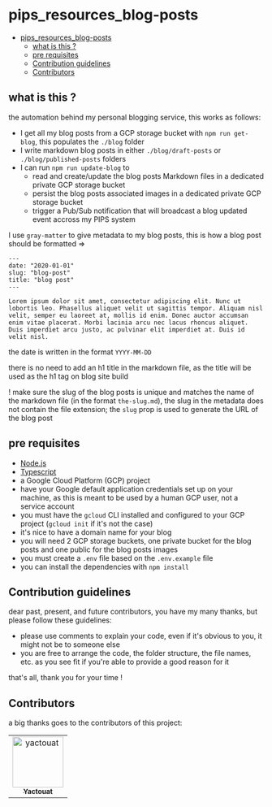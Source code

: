 # pips_resources_blog-posts

<!-- TOC -->

- [pips_resources_blog-posts](#pips_resources_blog-posts)
  - [what is this ?](#what-is-this-)
  - [pre requisites](#pre-requisites)
  - [Contribution guidelines](#contribution-guidelines)
  - [Contributors](#contributors)

<!-- /TOC -->

## what is this ?

the automation behind my personal blogging service, this works as follows:

- I get all my blog posts from a GCP storage bucket with `npm run get-blog`, this populates the `./blog` folder
- I write markdown blog posts in either `./blog/draft-posts` or `./blog/published-posts` folders
- I can run `npm run update-blog` to
  - read and create/update the blog posts Markdown files in a dedicated private GCP storage bucket
  - persist the blog posts associated images in a dedicated private GCP storage bucket
  - trigger a Pub/Sub notification that will broadcast a blog updated event accross my PIPS system

I use `gray-matter` to give metadata to my blog posts, this is how a blog post should be formatted =>

```
---
date: "2020-01-01"
slug: "blog-post"
title: "blog post"
---

Lorem ipsum dolor sit amet, consectetur adipiscing elit. Nunc ut lobortis leo. Phasellus aliquet velit ut sagittis tempor. Aliquam nisl velit, semper eu laoreet at, mollis id enim. Donec auctor accumsan enim vitae placerat. Morbi lacinia arcu nec lacus rhoncus aliquet. Duis imperdiet arcu justo, ac pulvinar elit imperdiet at. Duis id velit nisl.
```

the date is written in the format `YYYY-MM-DD`

there is no need to add an h1 title in the markdown file, as the title will be used as the h1 tag on blog site build

! make sure the slug of the blog posts is unique and matches the name of the markdown file (in the format `the-slug.md`), the slug in the metadata does not contain the file extension; the `slug` prop is used to generate the URL of the blog post

## pre requisites

- [Node.js](https://nodejs.org/en/)
- [Typescript](https://www.typescriptlang.org/)
- a Google Cloud Platform (GCP) project
- have your Google default application credentials set up on your machine, as this is meant to be used by a human GCP user, not a service account
- you must have the `gcloud` CLI installed and configured to your GCP project (`gcloud init` if it's not the case)
- it's nice to have a domain name for your blog
- you will need 2 GCP storage buckets, one private bucket for the blog posts and one public for the blog posts images
- you must create a `.env` file based on the `.env.example` file
- you can install the dependencies with `npm install`

## Contribution guidelines

dear past, present, and future contributors, you have my many thanks, but please follow these guidelines:

- please use comments to explain your code, even if it's obvious to you, it might not be to someone else
- you are free to arrange the code, the folder structure, the file names, etc. as you see fit if you're able to provide a good reason for it

that's all, thank you for your time !

## Contributors

a big thanks goes to the contributors of this project:

<table>
<tbody>
    <tr>
        <td align="center"><a href="https://github.com/yactouat"><img src="https://avatars.githubusercontent.com/u/37403808?v=4" width="100px;" alt="yactouat"/><br /><sub><b>Yactouat</b></sub></a><br /><a href="https://github.com/yactouat"></td>
    </tr>
</tbody>
</table>
